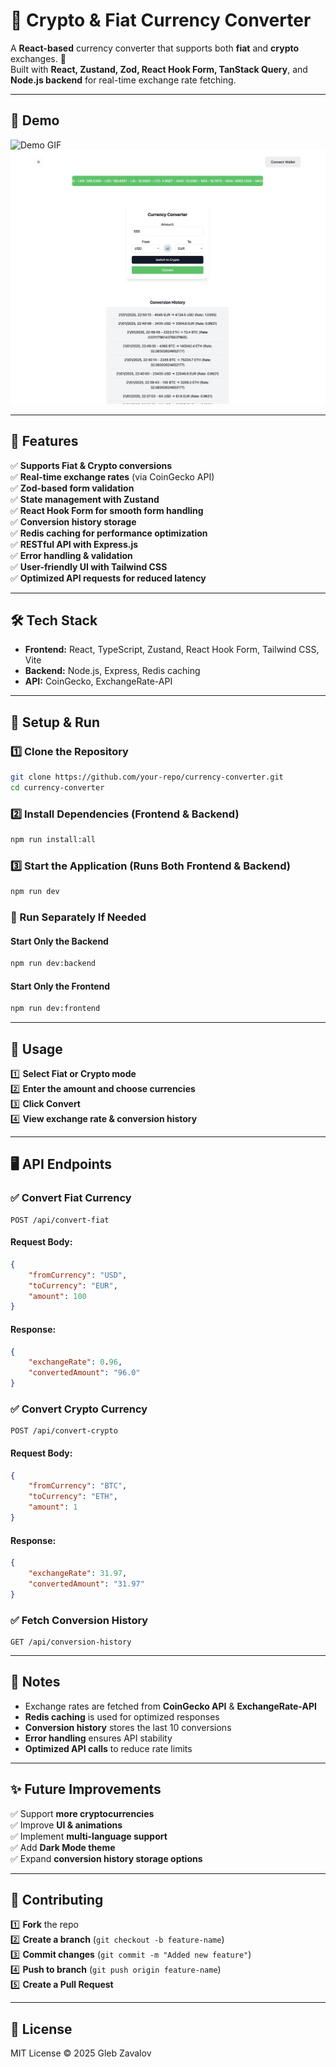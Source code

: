 # 💱 Crypto & Fiat Currency Converter

A **React-based** currency converter that supports both **fiat** and **crypto** exchanges. 🚀  
Built with **React, Zustand, Zod, React Hook Form, TanStack Query**, and **Node.js backend** for real-time exchange rate fetching.

---

## 🎥 Demo

![Demo GIF](./screenshots/demo.gif)
![App Screenshot](./frontend/src/assets/app.png)

---

## 📌 Features

✅ **Supports Fiat & Crypto conversions**  
✅ **Real-time exchange rates** (via CoinGecko API)  
✅ **Zod-based form validation**  
✅ **State management with Zustand**  
✅ **React Hook Form for smooth form handling**  
✅ **Conversion history storage**  
✅ **Redis caching for performance optimization**  
✅ **RESTful API with Express.js**  
✅ **Error handling & validation**  
✅ **User-friendly UI with Tailwind CSS**  
✅ **Optimized API requests for reduced latency**

---

## 🛠️ Tech Stack

- **Frontend:** React, TypeScript, Zustand, React Hook Form, Tailwind CSS, Vite
- **Backend:** Node.js, Express, Redis caching
- **API:** CoinGecko, ExchangeRate-API

---

## 🚀 Setup & Run

### 1️⃣ Clone the Repository

```sh
git clone https://github.com/your-repo/currency-converter.git
cd currency-converter
```

### 2️⃣ Install Dependencies (Frontend & Backend)

```sh
npm run install:all
```

### 3️⃣ Start the Application (Runs Both Frontend & Backend)

```sh
npm run dev
```

### 📌 Run Separately If Needed

#### Start Only the Backend

```sh
npm run dev:backend
```

#### Start Only the Frontend

```sh
npm run dev:frontend
```

---

## 🎯 Usage

1️⃣ **Select Fiat or Crypto mode**  
2️⃣ **Enter the amount and choose currencies**  
3️⃣ **Click Convert**  
4️⃣ **View exchange rate & conversion history**

---

## 🖥️ API Endpoints

### ✅ Convert Fiat Currency

```http
POST /api/convert-fiat
```

#### Request Body:

```json
{
	"fromCurrency": "USD",
	"toCurrency": "EUR",
	"amount": 100
}
```

#### Response:

```json
{
	"exchangeRate": 0.96,
	"convertedAmount": "96.0"
}
```

### ✅ Convert Crypto Currency

```http
POST /api/convert-crypto
```

#### Request Body:

```json
{
	"fromCurrency": "BTC",
	"toCurrency": "ETH",
	"amount": 1
}
```

#### Response:

```json
{
	"exchangeRate": 31.97,
	"convertedAmount": "31.97"
}
```

### ✅ Fetch Conversion History

```http
GET /api/conversion-history
```

---

## 📝 Notes

- Exchange rates are fetched from **CoinGecko API** & **ExchangeRate-API**
- **Redis caching** is used for optimized responses
- **Conversion history** stores the last 10 conversions
- **Error handling** ensures API stability
- **Optimized API calls** to reduce rate limits

---

## ✨ Future Improvements

✅ Support **more cryptocurrencies**  
✅ Improve **UI & animations**  
✅ Implement **multi-language support**  
✅ Add **Dark Mode theme**  
✅ Expand **conversion history storage options**

---

## 🤝 Contributing

1️⃣ **Fork** the repo  
2️⃣ **Create a branch** (`git checkout -b feature-name`)  
3️⃣ **Commit changes** (`git commit -m "Added new feature"`)  
4️⃣ **Push to branch** (`git push origin feature-name`)  
5️⃣ **Create a Pull Request**

---

## 📜 License

MIT License © 2025 Gleb Zavalov
